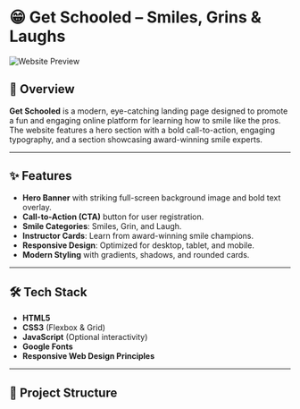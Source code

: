 # 😁 Get Schooled – Smiles, Grins & Laughs

![Website Preview](./assets/preview.png)

## 📌 Overview

**Get Schooled** is a modern, eye-catching landing page designed to promote a fun and engaging online platform for learning how to smile like the pros.  
The website features a hero section with a bold call-to-action, engaging typography, and a section showcasing award-winning smile experts.

---

## ✨ Features

- **Hero Banner** with striking full-screen background image and bold text overlay.
- **Call-to-Action (CTA)** button for user registration.
- **Smile Categories**: Smiles, Grin, and Laugh.
- **Instructor Cards**: Learn from award-winning smile champions.
- **Responsive Design**: Optimized for desktop, tablet, and mobile.
- **Modern Styling** with gradients, shadows, and rounded cards.

---

## 🛠️ Tech Stack

- **HTML5**
- **CSS3** (Flexbox & Grid)
- **JavaScript** (Optional interactivity)
- **Google Fonts**
- **Responsive Web Design Principles**

---

## 📂 Project Structure
